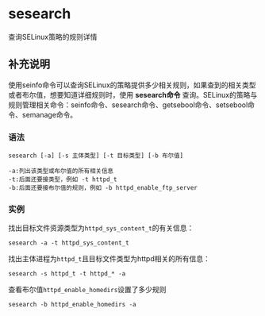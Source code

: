 sesearch
===

查询SELinux策略的规则详情

## 补充说明

使用seinfo命令可以查询SELinux的策略提供多少相关规则，如果查到的相关类型或者布尔值，想要知道详细规则时，使用 **sesearch命令** 查询。SELinux的策略与规则管理相关命令：seinfo命令、sesearch命令、getsebool命令、setsebool命令、semanage命令。

### 语法  

```
sesearch [-a] [-s 主体类型] [-t 目标类型] [-b 布尔值]
```

  

```
-a:列出该类型或布尔值的所有相关信息
-t:后面还要接类型，例如 -t httpd_t
-b:后面还要接布尔值的规则，例如 -b httpd_enable_ftp_server
```

### 实例  

找出目标文件资源类型为`httpd_sys_content_t`的有关信息：

```
sesearch -a -t httpd_sys_content_t
```

找出主体进程为`httpd_t`且目标文件类型为httpd相关的所有信息：

```
sesearch -s httpd_t -t httpd_* -a
```

查看布尔值`httpd_enable_homedirs`设置了多少规则

```
sesearch -b httpd_enable_homedirs -a
```


